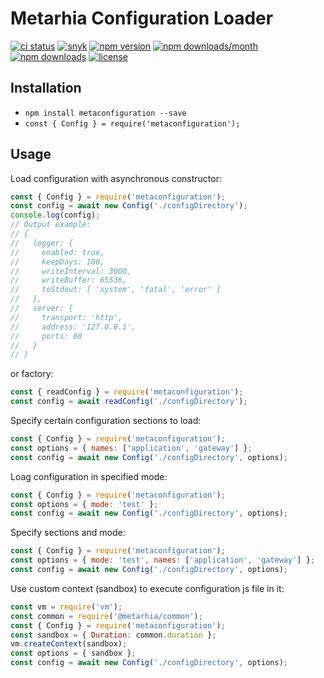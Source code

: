 # Metarhia Configuration Loader

[![ci status](https://github.com/metarhia/metaconfiguration/workflows/Testing%20CI/badge.svg)](https://github.com/metarhia/metaconfiguration/actions?query=workflow%3A%22Testing+CI%22+branch%3Amaster)
[![snyk](https://snyk.io/test/github/metarhia/metaconfiguration/badge.svg)](https://snyk.io/test/github/metarhia/metaconfiguration)
[![npm version](https://badge.fury.io/js/metaconfiguration.svg)](https://badge.fury.io/js/metaconfiguration)
[![npm downloads/month](https://img.shields.io/npm/dm/metaconfiguration.svg)](https://www.npmjs.com/package/metaconfiguration)
[![npm downloads](https://img.shields.io/npm/dt/metaconfiguration.svg)](https://www.npmjs.com/package/metaconfiguration)
[![license](https://img.shields.io/badge/license-MIT-blue.svg)](https://github.com/metarhia/metaconfiguration/blob/master/LICENSE)

## Installation

- `npm install metaconfiguration --save`
- `const { Config } = require('metaconfiguration');`

## Usage

Load configuration with asynchronous constructor:
```js
const { Config } = require('metaconfiguration');
const config = await new Config('./configDirectory');
console.log(config);
// Output example:
// {
//   logger: {
//     enabled: true,
//     keepDays: 100,
//     writeInterval: 3000,
//     writeBuffer: 65536,
//     toStdout: [ 'system', 'fatal', 'error' ]
//   },
//   server: {
//     transport: 'http',
//     address: '127.0.0.1',
//     ports: 80
//   }
// }
```
or factory:
```js
const { readConfig } = require('metaconfiguration');
const config = await readConfig('./configDirectory');
```
Specify certain configuration sections to load:
```js
const { Config } = require('metaconfiguration');
const options = { names: ['application', 'gateway'] };
const config = await new Config('./configDirectory', options);
```
Loag configuration in specified mode:
```js
const { Config } = require('metaconfiguration');
const options = { mode: 'test' };
const config = await new Config('./configDirectory', options);
```
Specify sections and mode:
```js
const { Config } = require('metaconfiguration');
const options = { mode: 'test', names: ['application', 'gateway'] };
const config = await new Config('./configDirectory', options);
```
Use custom context (sandbox) to execute configuration js file in it:
```js
const vm = require('vm');
const common = require('@metarhia/common');
const { Config } = require('metaconfiguration');
const sandbox = { Duration: common.duration };
vm.createContext(sandbox);
const options = { sandbox };
const config = await new Config('./configDirectory', options);
```
